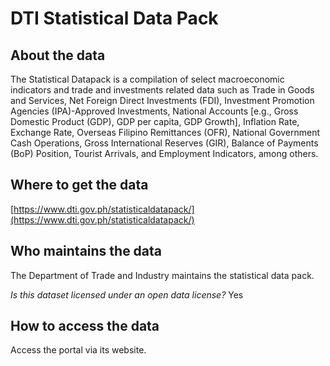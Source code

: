 # DTI Statistical Data Pack

## About the data 
The Statistical Datapack is a compilation of select macroeconomic indicators and trade and investments related data such as Trade in Goods and Services, Net Foreign Direct Investments (FDI), Investment Promotion Agencies (IPA)-Approved Investments, National Accounts [e.g., Gross Domestic Product (GDP), GDP per capita, GDP Growth], Inflation Rate, Exchange Rate, Overseas Filipino Remittances (OFR), National Government Cash Operations, Gross International Reserves (GIR), Balance of Payments (BoP) Position, Tourist Arrivals, and Employment Indicators, among others.

## Where to get the data 
[https://www.dti.gov.ph/statisticaldatapack/](https://www.dti.gov.ph/statisticaldatapack/) 

## Who maintains the data 
The Department of Trade and Industry maintains the statistical data pack.

*Is this dataset licensed under an open data license?* Yes

## How to access the data 
Access the portal via its website.